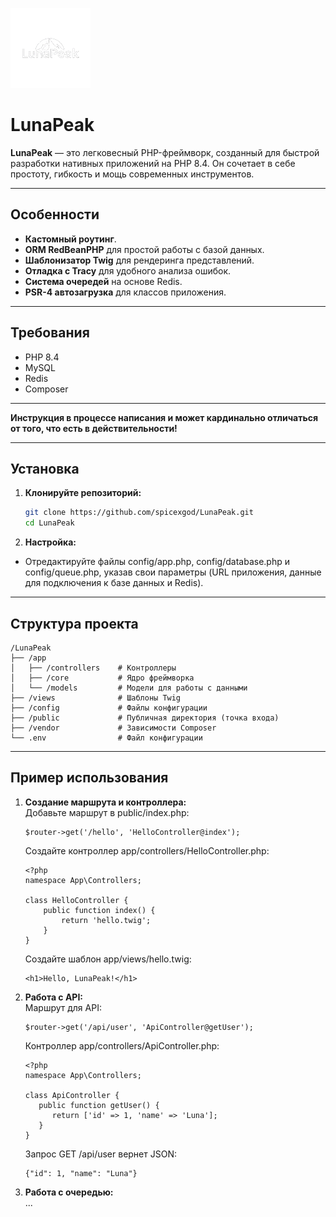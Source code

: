 ![Logo](/public/static/img/logo.png)
# LunaPeak
**LunaPeak** — это легковесный PHP-фреймворк, созданный для быстрой разработки нативных приложений на PHP 8.4. Он сочетает в себе простоту, гибкость и мощь современных инструментов.

---

## Особенности

- **Кастомный роутинг**.
- **ORM RedBeanPHP** для простой работы с базой данных.
- **Шаблонизатор Twig** для рендеринга представлений.
- **Отладка с Tracy** для удобного анализа ошибок.
- **Система очередей** на основе Redis.
- **PSR-4 автозагрузка** для классов приложения.

---

## Требования

- PHP 8.4
- MySQL
- Redis
- Composer

---

**Инструкция в процессе написания и может кардинально отличаться от того, что есть в действительности!**

---

## Установка

1. **Клонируйте репозиторий:**
   ```bash
   git clone https://github.com/spicexgod/LunaPeak.git
   cd LunaPeak
   
2. **Настройка:**
- Отредактируйте файлы config/app.php, config/database.php и config/queue.php, указав свои параметры (URL приложения, данные для подключения к базе данных и Redis).

---

## Структура проекта
```
/LunaPeak
├── /app
│   ├── /controllers    # Контроллеры
│   ├── /core           # Ядро фреймворка
│   └── /models         # Модели для работы с данными
├── /views              # Шаблоны Twig
├── /config             # Файлы конфигурации
├── /public             # Публичная директория (точка входа)
├── /vendor             # Зависимости Composer
└── .env                # Файл конфигурации
```

---

## Пример использования

1. **Создание маршрута и контроллера:**  
    Добавьте маршрут в public/index.php:
    ```
    $router->get('/hello', 'HelloController@index');
    ```
    
    Создайте контроллер app/controllers/HelloController.php:
    ```
    <?php
    namespace App\Controllers;
    
    class HelloController {
        public function index() {
            return 'hello.twig';
        }
    }
    ```
    
    Создайте шаблон app/views/hello.twig:
    ```
    <h1>Hello, LunaPeak!</h1>
    ```

2. **Работа с API:**  
   Маршрут для API:
    ```
    $router->get('/api/user', 'ApiController@getUser');
    ```
   Контроллер app/controllers/ApiController.php:
    ```
    <?php
    namespace App\Controllers;
    
    class ApiController {
       public function getUser() {
          return ['id' => 1, 'name' => 'Luna'];
       }
    }
    ```
   Запрос GET /api/user вернет JSON:
    ```
    {"id": 1, "name": "Luna"}
    ```

3. **Работа с очередью:**  
    ...